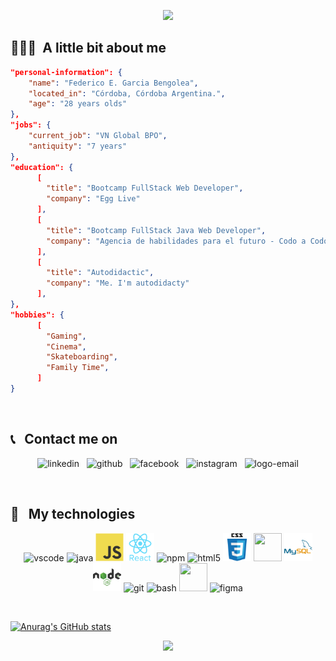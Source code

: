 <p align="center">
  <img src="https://capsule-render.vercel.app/api?type=waving&height=250&color=gradient&text=Hi%20there%20👋%20-nl-I'm%20Fedderico%20Garcia&reversal=false&section=header&fontColor=00000099&fontAlign=50&fontAlignY=18&animation=twinkling&textBg=false&descAlign=0&descAlignY=82&fontSize=60">
</p>

<h2> 👨🏻‍💻 &nbsp;A little bit about me</h2>

```json
"personal-information": {
    "name": "Federico E. Garcia Bengolea",
    "located_in": "Córdoba, Córdoba Argentina.",
    "age": "28 years olds"
},
"jobs": {
    "current_job": "VN Global BPO",
    "antiquity": "7 years"
},
"education": {
      [
        "title": "Bootcamp FullStack Web Developer",
        "company": "Egg Live"
      ],
      [
        "title": "Bootcamp FullStack Java Web Developer",
        "company": "Agencia de habilidades para el futuro - Codo a Codo 4.0",
      ],
      [
        "title": "Autodidactic",
        "company": "Me. I'm autodidacty"
      ],
},
"hobbies": {
      [
        "Gaming",
        "Cinema",
        "Skateboarding",
        "Family Time",
      ]
}
```
&nbsp;
&nbsp;

<h2> 📞 &nbsp; Contact me on </h2>
<p align="center">
  <a href="https://www.linkedin.com/in/Feddericogarcia" target="__blank" style="text-decoration: none">
    <img src="https://img.shields.io/badge/LinkedIn-0077B5?style=flat-square&logo=Linkedin&logoColor=white" alt="linkedin">
  </a>
  &nbsp;
  <a href="https://github.com/FeddericoGarcia" target="__blank" style="text-decoration: none">
    <img src="https://img.shields.io/badge/-@FeddericoGarcia-181717?style=flat-square&logo=GitHub&logoColor=white" alt="github">
  </a>
  &nbsp;
  <a href="https://www.facebook.com/Feddericogarcia" target="__blank" style="text-decoration: none">
    <img src="https://img.shields.io/badge/Facebook-0866FF?style=flat-square&logo=Facebook&logoColor=white" alt="facebook">
  </a>
  &nbsp;
  <a href="https://www.instagram.com/feddegarcia_" target="__blank" style="text-decoration: none">
    <img src="https://img.shields.io/badge/Instagram-E4405F?style=flat-square&logo=Instagram&logoColor=white" alt="instagram">
  </a>
  &nbsp;
  <a href="mailto:feddericogarciaa@gmail.com" target="__blank" style="text-decoration: none">
    <img src="https://img.shields.io/badge/Gmail-EA4335?style=flat-square&logo=Gmail&logoColor=white" alt="logo-email">
  </a>
</p>

&nbsp;
&nbsp;

<h2> 🚀 &nbsp; My technologies </h2>
<p align="center">
<img src="https://cdn.jsdelivr.net/gh/devicons/devicon/icons/vscode/vscode-original.svg" alt="vscode" width="45" height="45"/>
<img src="https://raw.githubusercontent.com/devicons/devicon/master/icons/java/javas.svg" alt="java" width="45" height="45" />
<img src="https://raw.githubusercontent.com/devicons/devicon/master/icons/javascript/javascript-original.svg" alt="javascript" width="45" height="45" />
<img src="https://raw.githubusercontent.com/devicons/devicon/master/icons/react/react-original-wordmark.svg" alt="react" width="45" height="45" />
<img src="https://cdn.jsdelivr.net/gh/devicons/devicon@latest/icons/npm/npm-original-wordmark.svg" alt="npm" width="45" height="45" />
<img src="https://cdn.jsdelivr.net/gh/devicons/devicon/icons/html5/html5-original.svg" alt="html5" width="40" height="40"/>
<img src="https://raw.githubusercontent.com/devicons/devicon/master/icons/css3/css3-original-wordmark.svg" alt="css3" width="45" height="45" />
<img src="https://cdn.jsdelivr.net/gh/devicons/devicon@latest/icons/bootstrap/bootstrap-original-wordmark.svg" width="45" height="45" />
<img src="https://raw.githubusercontent.com/devicons/devicon/master/icons/mysql/mysql-original-wordmark.svg" alt="mysql" width="45" height="45" />
<img src="https://raw.githubusercontent.com/devicons/devicon/master/icons/nodejs/nodejs-original-wordmark.svg" alt="nodejs" width="45" height="45" />
<img src="https://cdn.jsdelivr.net/gh/devicons/devicon/icons/git/git-original.svg" alt="git" width="45" height="45"/>
<img src="https://cdn.jsdelivr.net/gh/devicons/devicon/icons/bash/bash-original.svg" alt="bash" width="45" height="45"/>
<img src="https://cdn.jsdelivr.net/gh/devicons/devicon/icons/amazonwebservices/amazonwebservices-plain-wordmark.svg" width="45" height="45"/>
<img src="https://cdn.jsdelivr.net/gh/devicons/devicon/icons/figma/figma-original.svg" alt="figma" width="45" height="45"/> 
<!-- <img src="https://cdn.jsdelivr.net/gh/devicons/devicon/icons/php/php-original.svg" alt="php" width="45" height="45"/> -->
<!-- <img src="https://cdn.jsdelivr.net/gh/devicons/devicon/icons/laravel/laravel-original.svg" alt="Laravel" width="45" height="45"/> -->
<!-- <img src="https://cdn.jsdelivr.net/gh/devicons/devicon/icons/flutter/flutter-original.svg" alt="flutter" width="45" height="45"/> -->
<!-- <img src="https://cdn.jsdelivr.net/gh/devicons/devicon/icons/docker/docker-original.svg" alt="docker" width="45" height="45"/> -->
<!-- <img src="https://cdn.jsdelivr.net/gh/devicons/devicon/icons/kubernetes/kubernetes-plain.svg" alt="kubernetes" width="45" height="45"/> -->
<!-- <img src="https://cdn.jsdelivr.net/gh/devicons/devicon@latest/icons/opencv/opencv-original.svg" alt="opencv" width="45" height="45" /> -->
<!-- <img src="https://cdn.jsdelivr.net/gh/devicons/devicon@latest/icons/r/r-original.svg" alt="R" width="45" height="45/> -->
<!-- <img src="https://cdn.jsdelivr.net/gh/devicons/devicon@latest/icons/tensorflow/tensorflow-original.svg" alt="tensorflow" width="45" height="45//> -->
<!-- <img src="https://cdn.jsdelivr.net/gh/devicons/devicon@latest/icons/ubuntu/ubuntu-original.svg" alt="ubuntu" width="45" height="45/> -->
</p>

&nbsp;
&nbsp;


[![Anurag's GitHub stats](https://github-readme-stats.vercel.app/api?username=feddericogarcia)](https://github.com/anuraghazra/github-readme-stats)


<p align="center">
  <img src="https://capsule-render.vercel.app/api?type=waving&height=150&color=gradient&reversal=false&section=footer&animation=twinkling&textBg=false&descAlign=0&descAlignY=82&fontSize=60">
</p>

